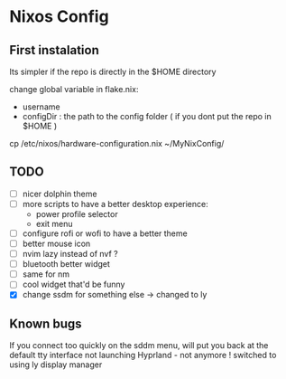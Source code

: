 # Nixos Config

## First instalation

Its simpler if the repo is directly in the $HOME directory

change global variable in flake.nix:
- username
- configDir : the path to the config folder ( if you dont put the repo in $HOME )

cp /etc/nixos/hardware-configuration.nix ~/MyNixConfig/

## TODO

- [ ] nicer dolphin theme
- [ ] more scripts to have a better desktop experience:
    - power profile selector
    - exit menu
- [ ] configure rofi or wofi to have a better theme
- [ ] better mouse icon
- [ ] nvim lazy instead of nvf ?
- [ ] bluetooth better widget
- [ ] same for nm
- [ ] cool widget that'd be funny
- [X] change ssdm for something else -> changed to ly

## Known bugs

If you connect too quickly on the sddm menu, will put you back at the default tty interface not launching Hyprland
    - not anymore ! switched to using ly display manager
